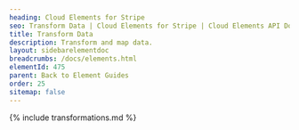 ```yaml
---
heading: Cloud Elements for Stripe
seo: Transform Data | Cloud Elements for Stripe | Cloud Elements API Docs
title: Transform Data
description: Transform and map data.
layout: sidebarelementdoc
breadcrumbs: /docs/elements.html
elementId: 475
parent: Back to Element Guides
order: 25
sitemap: false
---
```


{% include transformations.md %}
